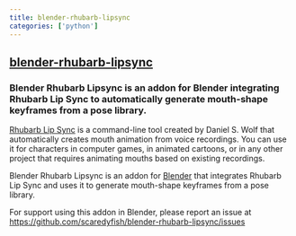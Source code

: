 ```yaml
---
title: blender-rhubarb-lipsync
categories: ['python']
---
```

## [blender-rhubarb-lipsync](https://github.com/scaredyfish/blender-rhubarb-lipsync)

### Blender Rhubarb Lipsync is an addon for Blender integrating Rhubarb Lip Sync to automatically generate mouth-shape keyframes from a pose library.


[Rhubarb Lip Sync](https://github.com/DanielSWolf/rhubarb-lip-sync) is a command-line tool created by Daniel S. Wolf that automatically creates mouth animation from voice recordings. You can use it for characters in computer games, in animated cartoons, or in any other project that requires animating mouths based on existing recordings.

Blender Rhubarb Lipsync is an addon for [Blender](http://blender.org) that integrates Rhubarb Lip Sync and uses it to generate mouth-shape keyframes from a pose library.

For support using this addon in Blender, please report an issue at https://github.com/scaredyfish/blender-rhubarb-lipsync/issues 
